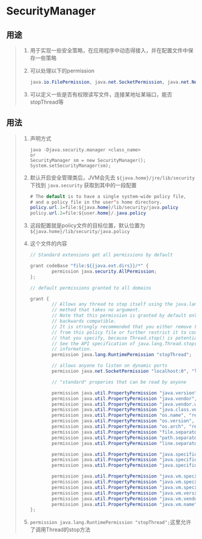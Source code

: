 # SecurityManager

## 用途

> 1. 用于实现一些安全策略，在应用程序中动态得接入，并在配置文件中保存一些策略
>
> 2. 可以处理以下的permission
>
>    ```java
>    java.io.FilePermission, java.net.SocketPermission, java.net.NetPermission, java.security.SecurityPermission, java.lang.RuntimePermission, java.util.PropertyPermission, java.awt.AWTPermission, java.lang.reflect.ReflectPermission, and java.io.SerializablePermission
>    ```
>
> 3. 可以定义一些是否有权限读写文件，连接某地址某端口，能否stopThread等

## 用法

> 1. 声明方式
>
>    ```
>    java -Djava.security.manager <class_name>
>    or 
>    SecurityManager sm = new SecurityManager();
>    System.setSecurityManager(sm);
>    ```
>
> 2. 默认开启安全管理类后，JVM会先去 `${java.home}/jre/lib/security` 下找到 `java.security` 获取到其中的一段配置
>
>    ```java
>    # The default is to have a single system-wide policy file,
>    # and a policy file in the user's home directory.
>    policy.url.1=file:${java.home}/lib/security/java.policy
>    policy.url.2=file:${user.home}/.java.policy
>    ```
>
> 3. 这段配置就是policy文件的目标位置，默认位置为 `${java.home}/lib/security/java.policy`
>
> 4. 这个文件的内容
>
>    ```java
>    // Standard extensions get all permissions by default
>    
>    grant codeBase "file:${{java.ext.dirs}}/*" {
>            permission java.security.AllPermission;
>    };
>    
>    // default permissions granted to all domains
>    
>    grant {
>            // Allows any thread to stop itself using the java.lang.Thread.stop()
>            // method that takes no argument.
>            // Note that this permission is granted by default only to remain
>            // backwards compatible.
>            // It is strongly recommended that you either remove this permission
>            // from this policy file or further restrict it to code sources
>            // that you specify, because Thread.stop() is potentially unsafe.
>            // See the API specification of java.lang.Thread.stop() for more
>            // information.
>            permission java.lang.RuntimePermission "stopThread";
>    
>            // allows anyone to listen on dynamic ports
>            permission java.net.SocketPermission "localhost:0", "listen";
>    
>            // "standard" properies that can be read by anyone
>    
>            permission java.util.PropertyPermission "java.version", "read";
>            permission java.util.PropertyPermission "java.vendor", "read";
>            permission java.util.PropertyPermission "java.vendor.url", "read";
>            permission java.util.PropertyPermission "java.class.version", "read";
>            permission java.util.PropertyPermission "os.name", "read";
>            permission java.util.PropertyPermission "os.version", "read";
>            permission java.util.PropertyPermission "os.arch", "read";
>            permission java.util.PropertyPermission "file.separator", "read";
>            permission java.util.PropertyPermission "path.separator", "read";
>            permission java.util.PropertyPermission "line.separator", "read";
>    
>            permission java.util.PropertyPermission "java.specification.version", "read";
>            permission java.util.PropertyPermission "java.specification.vendor", "read";
>            permission java.util.PropertyPermission "java.specification.name", "read";
>    
>            permission java.util.PropertyPermission "java.vm.specification.version", "read";
>            permission java.util.PropertyPermission "java.vm.specification.vendor", "read";
>            permission java.util.PropertyPermission "java.vm.specification.name", "read";
>            permission java.util.PropertyPermission "java.vm.version", "read";
>            permission java.util.PropertyPermission "java.vm.vendor", "read";
>            permission java.util.PropertyPermission "java.vm.name", "read";
>    };
>    ```
>
> 5. `permission java.lang.RuntimePermission "stopThread";`这里允许了调用Thread的stop方法